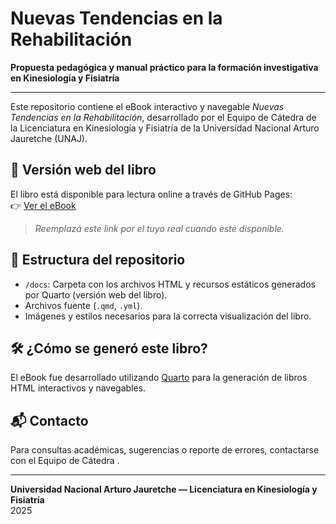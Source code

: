 # Nuevas Tendencias en la Rehabilitación

**Propuesta pedagógica y manual práctico para la formación investigativa en Kinesiología y Fisiatría**

---

Este repositorio contiene el eBook interactivo y navegable _Nuevas Tendencias en la Rehabilitación_, desarrollado por el Equipo de Cátedra de la Licenciatura en Kinesiología y Fisiatría de la Universidad Nacional Arturo Jauretche (UNAJ).

## 📖 Versión web del libro

El libro está disponible para lectura online a través de GitHub Pages:  
👉 [Ver el eBook](https://dalm-s-phd.github.io/nuevas-tendencias-rehabilitacion/)
> _Reemplazá este link por el tuyo real cuando esté disponible._

## 📂 Estructura del repositorio

- `/docs`: Carpeta con los archivos HTML y recursos estáticos generados por Quarto (versión web del libro).
- Archivos fuente (`.qmd`, `.yml`).
- Imágenes y estilos necesarios para la correcta visualización del libro.

## 🛠️ ¿Cómo se generó este libro?

El eBook fue desarrollado utilizando [Quarto](https://quarto.org/) para la generación de libros HTML interactivos y navegables.

## 📬 Contacto

Para consultas académicas, sugerencias o reporte de errores, contactarse con el Equipo de Cátedra .

---

**Universidad Nacional Arturo Jauretche — Licenciatura en Kinesiología y Fisiatría**  
2025
